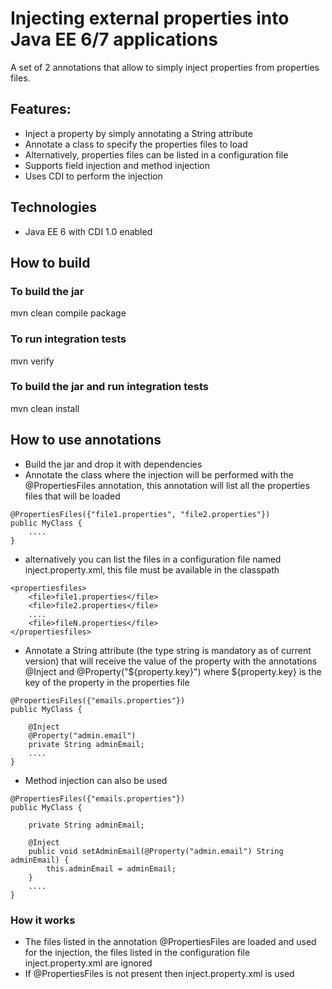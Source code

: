 # Injecting external properties into Java EE 6/7 applications

A set of 2 annotations that allow to simply inject properties from properties files.

## Features:
* Inject a property by simply annotating a String attribute
* Annotate a class to specify the properties files to load
* Alternatively, properties files can be listed in a configuration file
* Supports field injection and method injection
* Uses CDI to perform the injection

## Technologies
* Java EE 6 with CDI 1.0 enabled

## How to build 
### To build the jar
mvn clean compile package

### To run integration tests
mvn verify

### To build the jar and run integration tests
mvn clean install

## How to use annotations
* Build the jar and drop it with dependencies
* Annotate the class where the injection will be performed with the @PropertiesFiles annotation, this annotation will list all the properties files that will be loaded

```
@PropertiesFiles({"file1.properties", "file2.properties"})
public MyClass {
    ....
}
```

* alternatively you can list the files in a configuration file named inject.property.xml, this file must be available in the classpath

```
<propertiesfiles>
	<file>file1.properties</file>
	<file>file2.properties</file>
	....
	<file>fileN.properties</file>
</propertiesfiles>
```

* Annotate a String attribute (the type string is mandatory as of current version) that will receive the value of the property with the annotations @Inject and @Property("${property.key}") where ${property.key} is the key of the property in the properties file

```
@PropertiesFiles({"emails.properties"})
public MyClass {

    @Inject
    @Property("admin.email")
    private String adminEmail;
    ....
}
```

* Method injection can also be used

```
@PropertiesFiles({"emails.properties"})
public MyClass {

    private String adminEmail;

    @Inject
    public void setAdminEmail(@Property("admin.email") String adminEmail) {
        this.adminEmail = adminEmail;
    }
    ....
}
```

### How it works
* The files listed in the annotation @PropertiesFiles are loaded and used for the injection, the files listed in the configuration file inject.property.xml are ignored
* If @PropertiesFiles is not present then inject.property.xml is used
